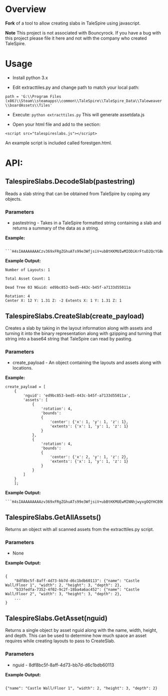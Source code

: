 # Overview

**Fork** of a tool to allow creating slabs in TaleSpire using javascript.

**Note** This project is not associated with Bouncyrock. If you have a bug with this project please file it here and not with the company who created TaleSpire.

# Usage

- Install python 3.x

- Edit extracttiles.py and change path to match your local path:

```path = 'G:\\Program Files (x86)\\Steam\\steamapps\\common\\TaleSpire\\TaleSpire_Data\\Taleweaver\\boardAssets\\Tiles'```

- Execute:
```python extracttiles.py```
This will generate assetdata.js

- Open your html file and add to the <head> section:

```<script src="talespireslabs.js"></script>```

An example script is included called forestgen.html.

# API:

## TalespireSlabs.DecodeSlab(pastestring)

Reads a slab string that can be obtained from TaleSpire by coping any objects.

### Parameters

- pastestring - Takes in a TaleSpire formatted string containing a slab and returns a summary of the data as a string.

**Example:**

``````
  ```H4sIAAAAAAAACzv369xFRgZGhuATs99e3WfjsiV+ubBtKKMUIwMIODiKrFtuD2QcYGBosIewG+xZOHHLAQAQOzLSUAAAAA==```
``````

**Example Output:**

```
Number of Layouts: 1

Total Asset Count: 1

Dead Tree 03 NGuid: ed9bc853-bed5-443c-b45f-a7133d55011a

Rotation: 4
Center X: 12 Y: 1.31 Z: -2 Extents X: 1 Y: 1.31 Z: 1
```

## TalespireSlabs.CreateSlab(create_payload)

Creates a slab by taking in the layout information along with assets and turning it into the binary representation along with gzipping and turning that
string into a base64 string that TaleSpire can read by pasting.

### Parameters

- create_payload - An object containing the layouts and assets along with locations.

**Example:**

```
create_payload = [
    {
        'nguid': 'ed9bc853-bed5-443c-b45f-a7133d55011a',
        'assets': [
            {
                'rotation': 4,
                'bounds':
                {
                    'center': {'x': 1, 'y': 1, 'z': 1},
                    'extents': {'x': 1, 'y': 1, 'z': 1}
                }
            },
            {
                'rotation': 4,
                'bounds':
                {
                    'center': {'x': 2, 'y': 1, 'z': 2},
                    'extents': {'x': 1, 'y': 1, 'z': 1}
                }
            }
        ]
    }
    ];
```

**Example Output:**

`````
```H4sIAAAAAAAAAzv369xFRgZGhuATs99e3WfjsiV+ubBtKKMUEwMINNhjwyxgOQYHCB9GI8th1weSAQAdG0xwcAAAAA==```
`````

## TalespireSlabs.GetAllAssets()

Returns an object with all scanned assets from the extracttiles.py script.

### Parameters

- None

**Example Output:**

```

{
    "8df8bc5f-8aff-4d73-bb7d-d6c1bdb60113": {"name": "Castle Wall/Floor 1", "width": 2, "height": 3, "depth": 2},
    "b33fedfa-7352-4f02-9c2f-18ba4a6ac452": {"name": "Castle Wall/Floor 2", "width": 3, "height": 3, "depth": 2},
    ...
}

```

## TalespireSlabs.GetAsset(nguid)

Returns a single object by asset nguid along with the name, width, height, and depth. This can be used to determine how much space an asset requires while creating layouts to pass to CreateSlab.

### Parameters

- nguid - 8df8bc5f-8aff-4d73-bb7d-d6c1bdb60113

**Example Output:**

```

{"name": "Castle Wall/Floor 1", "width": 2, "height": 3, "depth": 2}

```
